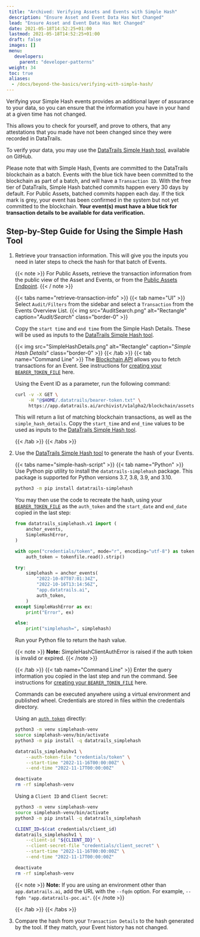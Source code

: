 ```yaml
---
 title: "Archived: Verifying Assets and Events with Simple Hash"
 description: "Ensure Asset and Event Data Has Not Changed"
 lead: "Ensure Asset and Event Data Has Not Changed"
 date: 2021-05-18T14:52:25+01:00
 lastmod: 2021-05-18T14:52:25+01:00
 draft: false
 images: []
 menu:
   developers:
     parent: "developer-patterns"
 weight: 34
 toc: true
 aliases: 
  - /docs/beyond-the-basics/verifying-with-simple-hash/
---
```


Verifying your Simple Hash events provides an additional layer of assurance to your data, so you can ensure that the information you have in your hand at a given time has not changed.

This allows you to check for yourself, and prove to others, that any attestations that you made have not been changed since they were recorded in DataTrails.

To verify your data, you may use the [DataTrails Simple Hash tool](https://github.com/datatrails/datatrails-simplehash-python), available on GitHub.

Please note that with Simple Hash, Events are committed to the DataTrails blockchain as a batch. Events with the blue tick have been committed to the blockchain as part of a batch, and will have a `Transaction ID`. With the free tier of DataTrails, Simple Hash batched commits happen every 30 days by default. For Public Assets, batched commits happen each day. If the tick mark is grey, your event has been confirmed in the system but not yet committed to the blockchain. **Your event(s) must have a blue tick for transaction details to be available for data verification.**

## Step-by-Step Guide for Using the Simple Hash Tool

1. Retrieve your transaction information. This will give you the inputs you need in later steps to check the hash for that batch of Events.

   {{< note >}}
   For Public Assets, retrieve the transaction information from the public view of the Asset and Events, or from the [Public Assets Endpoint](/developers/api-reference/public-assets-api/).
   {{< / note >}}

   {{< tabs name="retrieve-transaction-info" >}}
   {{< tab name="UI" >}}
   Select `Audit/Filters` from the sidebar and select a `Transaction` from the Events Overview List.
   {{< img src="AuditSearch.png" alt="Rectangle" caption="<em>Audit/Search</em>" class="border-0" >}}

   Copy the `start time` and `end time` from the Simple Hash Details. These will be used as inputs to the [DataTrails Simple Hash tool](https://github.com/datatrails/datatrails-simplehash-python).

   {{< img src="SimpleHashDetails.png" alt="Rectangle" caption="<em>Simple Hash Details</em>" class="border-0" >}}
   {{< /tab >}}
   {{< tab name="Command Line" >}}
   The [Blockchain API](/developers/api-reference/blockchain-api/) allows you to fetch transactions for an Event. See instructions for [creating your `BEARER_TOKEN_FILE`](/developers/developer-patterns/getting-access-tokens-using-app-registrations/) here.

   Using the Event ID as a parameter, run the following command:

   ```bash
   curl -v -X GET \
        -H "@$HOME/.datatrails/bearer-token.txt" \
        https://app.datatrails.ai/archivist/v1alpha2/blockchain/assets/<asset-id>/events/<event-id>
   ```

   This will return a list of matching blockchain transactions, as well as the `simple_hash_details`. Copy the `start_time` and `end_time` values to be used as inputs to the [DataTrails Simple Hash tool](https://github.com/datatrails/datatrails-simplehash-python).

   {{< /tab >}}
   {{< /tabs >}}

1. Use the [DataTrails Simple Hash tool](https://github.com/datatrails/datatrails-simplehash-python) to generate the hash of your Events.

   {{< tabs name="simple-hash-script" >}}
   {{< tab name="Python" >}}
   Use Python pip utility to install the `datatrails-simplehash` package. This package is supported for Python versions 3.7, 3.8, 3.9, and 3.10.

   ```bash
   python3 -m pip install datatrails-simplehash
   ```

   You may then use the code to recreate the hash, using your [`BEARER_TOKEN_FILE`](/developers/developer-patterns/getting-access-tokens-using-app-registrations/) as the `auth_token` and the `start_date` and `end_date` copied in the last step:

   ```python
   from datatrails_simplehash.v1 import (
       anchor_events,
       SimpleHashError,
   )

   with open("credentials/token", mode="r", encoding="utf-8") as tokenfile:
       auth_token = tokenfile.read().strip()

   try:
       simplehash = anchor_events(
           "2022-10-07T07:01:34Z",
           "2022-10-16T13:14:56Z",
           "app.datatrails.ai",
           auth_token,
       )
   except SimpleHashError as ex:
       print("Error", ex)

   else:
       print("simplehash=", simplehash)
   ```

   Run your Python file to return the hash value.

   {{< note >}}
   **Note:** SimpleHashClientAuthError is raised if the auth token is invalid or expired.
   {{< /note >}}

   {{< /tab >}}
   {{< tab name="Command Line" >}}
   Enter the query information you copied in the last step and run the command. See instructions for [creating your `BEARER_TOKEN_FILE`](/developers/developer-patterns/getting-access-tokens-using-app-registrations/) here.

   Commands can be executed anywhere using a virtual environment and published wheel. Credentials are stored in files within the credentials directory.

   Using an [`auth token`](/developers/developer-patterns/getting-access-tokens-using-app-registrations/) directly:

   ```bash
   python3 -m venv simplehash-venv
   source simplehash-venv/bin/activate
   python3 -m pip install -q datatrails_simplehash

   datatrails_simplehashv1 \
       --auth-token-file "credentials/token" \
       --start-time "2022-11-16T00:00:00Z" \
       --end-time "2022-11-17T00:00:00Z"

   deactivate
   rm -rf simplehash-venv
   ```

   Using a `Client ID` and `Client Secret`:

   ```bash
   python3 -m venv simplehash-venv
   source simplehash-venv/bin/activate
   python3 -m pip install -q datatrails_simplehash

   CLIENT_ID=$(cat credentials/client_id)
   datatrails_simplehashv1 \
       --client-id "${CLIENT_ID}" \
       --client-secret-file "credentials/client_secret" \
       --start-time "2022-11-16T00:00:00Z" \
       --end-time "2022-11-17T00:00:00Z"

   deactivate
   rm -rf simplehash-venv
   ```

   {{< note >}}
   **Note:** If you are using an environment other than `app.datatrails.ai`, add the URL with the `--fqdn` option. For example, `--fqdn "app.datatrails-poc.ai"`.
   {{< /note >}}

   {{< /tab >}}
   {{< /tabs >}}

1. Compare the hash from your `Transaction Details` to the hash generated by the tool. If they match, your Event history has not changed.
